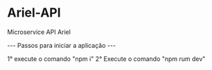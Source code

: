# Ariel-API
Microservice API Ariel 

--- Passos para iniciar a aplicação ---

1° execute o comando "npm i"
2° Execute o comando "npm rum dev"
